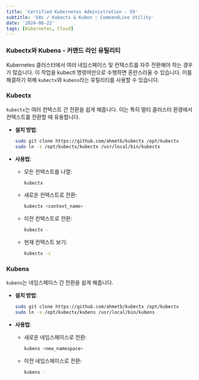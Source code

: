 ```yaml
--- 
title: 'Certified Kubernetes Administration - 59'
subtitle: 'k8s / Kubectx & Kuben : CommandLine Utility'
date: '2024-06-22'
tags: [Kubernetes, Cloud]
---
```


### Kubectx와 Kubens - 커맨드 라인 유틸리티

Kubernetes 클러스터에서 여러 네임스페이스 및 컨텍스트를 자주 전환해야 하는 경우가 많습니다. 이 작업을 kubectl 명령어만으로 수행하면 혼란스러울 수 있습니다. 이를 해결하기 위해 `kubectx`와 `kubens`라는 유틸리티를 사용할 수 있습니다.

### Kubectx

`kubectx`는 여러 컨텍스트 간 전환을 쉽게 해줍니다. 이는 특히 멀티 클러스터 환경에서 컨텍스트를 전환할 때 유용합니다.

- **설치 방법**:
  ```sh
  sudo git clone https://github.com/ahmetb/kubectx /opt/kubectx
  sudo ln -s /opt/kubectx/kubectx /usr/local/bin/kubectx
  ```

- **사용법**:
  
  - 모든 컨텍스트를 나열:
    ```sh
    kubectx
    ```
  
  - 새로운 컨텍스트로 전환:
    ```sh
    kubectx <context_name>
    ```
  
  - 이전 컨텍스트로 전환:
    ```sh
    kubectx -
    ```
  
  - 현재 컨텍스트 보기:
    ```sh
    kubectx -c
    ```

### Kubens

`kubens`는 네임스페이스 간 전환을 쉽게 해줍니다.

- **설치 방법**:
  ```sh
  sudo git clone https://github.com/ahmetb/kubectx /opt/kubectx
  sudo ln -s /opt/kubectx/kubens /usr/local/bin/kubens
  ```

- **사용법**:
  
  - 새로운 네임스페이스로 전환:
    ```sh
    kubens <new_namespace>
    ```
  
  - 이전 네임스페이스로 전환:
    ```sh
    kubens -
    ```
